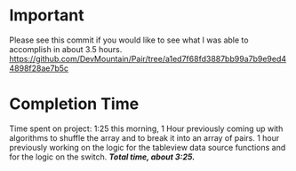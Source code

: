 
# Important
Please see this commit if you would like to see what I was able to accomplish in about 3.5 hours.
https://github.com/DevMountain/Pair/tree/a1ed7f68fd3887bb99a7b9e9ed44898f28ae7b5c



# Completion Time
Time spent on project: 1:25 this morning, 1 Hour previously coming up with algorithms to shuffle the array and to break it into an array of pairs. 1 hour previously working on the logic for the tableview data source functions and for the logic on the switch. 
*__Total time, about 3:25.__*
